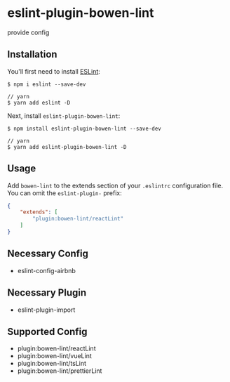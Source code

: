 # eslint-plugin-bowen-lint

provide config 

## Installation

You'll first need to install [ESLint](http://eslint.org):

```
$ npm i eslint --save-dev

// yarn
$ yarn add eslint -D
```

Next, install `eslint-plugin-bowen-lint`:

```
$ npm install eslint-plugin-bowen-lint --save-dev

// yarn
$ yarn add eslint-plugin-bowen-lint -D
```


## Usage

Add `bowen-lint` to the extends section of your `.eslintrc` configuration file. You can omit the `eslint-plugin-` prefix:

```json
{
    "extends": [
        "plugin:bowen-lint/reactLint"
    ]
}
```

## Necessary Config 

* eslint-config-airbnb

## Necessary Plugin

* eslint-plugin-import

## Supported Config 

* plugin:bowen-lint/reactLint
* plugin:bowen-lint/vueLint
* plugin:bowen-lint/tsLint
* plugin:bowen-lint/prettierLint
